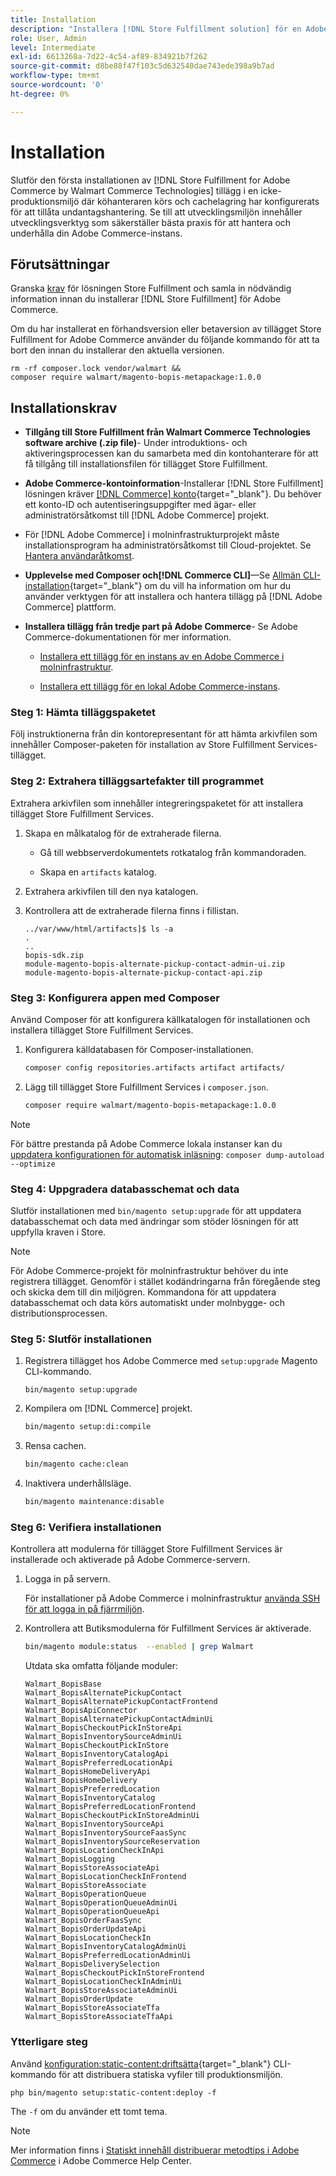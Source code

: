 ```yaml
---
title: Installation
description: "Installera [!DNL Store Fulfillment solution] för en Adobe Commerce-butik med Composer for PHP."
role: User, Admin
level: Intermediate
exl-id: 6613268a-7d22-4c54-af89-834921b7f262
source-git-commit: d8be88f47f103c5d632540dae743ede398a9b7ad
workflow-type: tm+mt
source-wordcount: '0'
ht-degree: 0%

---
```



# Installation

Slutför den första installationen av [!DNL Store Fulfillment for Adobe Commerce by Walmart Commerce Technologies] tillägg i en icke-produktionsmiljö där köhanteraren körs och cachelagring har konfigurerats för att tillåta undantagshantering. Se till att utvecklingsmiljön innehåller utvecklingsverktyg som säkerställer bästa praxis för att hantera och underhålla din Adobe Commerce-instans.

## Förutsättningar

Granska [krav](solution-requirements.md) för lösningen Store Fulfillment och samla in nödvändig information innan du installerar [!DNL Store Fulfillment] för Adobe Commerce.

Om du har installerat en förhandsversion eller betaversion av tillägget Store Fulfillment for Adobe Commerce använder du följande kommando för att ta bort den innan du installerar den aktuella versionen.

```terminal
rm -rf composer.lock vendor/walmart &&
composer require walmart/magento-bopis-metapackage:1.0.0
```

## Installationskrav

- **Tillgång till Store Fulfillment från Walmart Commerce Technologies software archive (.zip file)**- Under introduktions- och aktiveringsprocessen kan du samarbeta med din kontohanterare för att få tillgång till installationsfilen för tillägget Store Fulfillment.

- **Adobe Commerce-kontoinformation**-Installerar [!DNL Store Fulfillment] lösningen kräver [[!DNL Commerce] konto](https://docs.magento.com/user-guide/magento/magento-account.html){target="_blank"}. Du behöver ett konto-ID och autentiseringsuppgifter med ägar- eller administratörsåtkomst till [!DNL Adobe Commerce] projekt.

- För [!DNL Adobe Commerce] i molninfrastrukturprojekt måste installationsprogram ha administratörsåtkomst till Cloud-projektet. Se [Hantera användaråtkomst](https://devdocs.magento.com/cloud/project/user-admin.html).

- **Upplevelse med Composer och[!DNL Commerce CLI]**—Se [Allmän CLI-installation](https://devdocs.magento.com/extensions/install/){target="_blank"} om du vill ha information om hur du använder verktygen för att installera och hantera tillägg på [!DNL Adobe Commerce] plattform.

- **Installera tillägg från tredje part på Adobe Commerce**- Se Adobe Commerce-dokumentationen för mer information.

   - [Installera ett tillägg för en instans av en Adobe Commerce i molninfrastruktur](https://devdocs.magento.com/cloud/howtos/install-components.html#install-an-extension).

   - [Installera ett tillägg för en lokal Adobe Commerce-instans](https://devdocs.magento.com/extensions/install/).

### Steg 1: Hämta tilläggspaketet

Följ instruktionerna från din kontorepresentant för att hämta arkivfilen som innehåller Composer-paketen för installation av Store Fulfillment Services-tillägget.

### Steg 2: Extrahera tilläggsartefakter till programmet

Extrahera arkivfilen som innehåller integreringspaketet för att installera tillägget Store Fulfillment Services.

1. Skapa en målkatalog för de extraherade filerna.

   - Gå till webbserverdokumentets rotkatalog från kommandoraden.

   - Skapa en `artifacts` katalog.

1. Extrahera arkivfilen till den nya katalogen.

1. Kontrollera att de extraherade filerna finns i fillistan.

   ```
   ../var/www/html/artifacts]$ ls -a
   .
   ..
   bopis-sdk.zip
   module-magento-bopis-alternate-pickup-contact-admin-ui.zip
   module-magento-bopis-alternate-pickup-contact-api.zip
   ```

### Steg 3: Konfigurera appen med Composer

Använd Composer för att konfigurera källkatalogen för installationen och installera tillägget Store Fulfillment Services.

1. Konfigurera källdatabasen för Composer-installationen.

   ```bash
   composer config repositories.artifacts artifact artifacts/
   ```

1. Lägg till tillägget Store Fulfillment Services i `composer.json`.

   ```bash
   composer require walmart/magento-bopis-metapackage:1.0.0
   ```

>[!NOTE]
>
>För bättre prestanda på Adobe Commerce lokala instanser kan du [uppdatera konfigurationen för automatisk inläsning](https://experienceleague.adobe.com/docs/commerce-operations/performance-best-practices/deployment-flow.html#update-the-autoloader): `composer dump-autoload --optimize`

### Steg 4: Uppgradera databasschemat och data

Slutför installationen med `bin/magento setup:upgrade` för att uppdatera databasschemat och data med ändringar som stöder lösningen för att uppfylla kraven i Store.

>[!NOTE]
>
>För Adobe Commerce-projekt för molninfrastruktur behöver du inte registrera tillägget. Genomför i stället kodändringarna från föregående steg och skicka dem till din miljögren. Kommandona för att uppdatera databasschemat och data körs automatiskt under molnbygge- och distributionsprocessen.

### Steg 5: Slutför installationen

1. Registrera tillägget hos Adobe Commerce med `setup:upgrade` Magento CLI-kommando.

   ```terminal
   bin/magento setup:upgrade
   ```

1. Kompilera om [!DNL Commerce] projekt.

   ```bash
   bin/magento setup:di:compile
   ```

1. Rensa cachen.

   ```bash
   bin/magento cache:clean
   ```

1. Inaktivera underhållsläge.

   ```bash
   bin/magento maintenance:disable
   ```

### Steg 6: Verifiera installationen

Kontrollera att modulerna för tillägget Store Fulfillment Services är installerade och aktiverade på Adobe Commerce-servern.

1. Logga in på servern.

   För installationer på Adobe Commerce i molninfrastruktur [använda SSH för att logga in på fjärrmiljön](https://devdocs.magento.com/cloud/env/environments-ssh.html#ssh).

1. Kontrollera att Butiksmodulerna för Fulfillment Services är aktiverade.

   ```bash
   bin/magento module:status  --enabled | grep Walmart
   ```

   Utdata ska omfatta följande moduler:

   ```
   Walmart_BopisBase
   Walmart_BopisAlternatePickupContact
   Walmart_BopisAlternatePickupContactFrontend
   Walmart_BopisApiConnector
   Walmart_BopisAlternatePickupContactAdminUi
   Walmart_BopisCheckoutPickInStoreApi
   Walmart_BopisInventorySourceAdminUi
   Walmart_BopisCheckoutPickInStore
   Walmart_BopisInventoryCatalogApi
   Walmart_BopisPreferredLocationApi
   Walmart_BopisHomeDeliveryApi
   Walmart_BopisHomeDelivery
   Walmart_BopisPreferredLocation
   Walmart_BopisInventoryCatalog
   Walmart_BopisPreferredLocationFrontend
   Walmart_BopisCheckoutPickInStoreAdminUi
   Walmart_BopisInventorySourceApi
   Walmart_BopisInventorySourceFaasSync
   Walmart_BopisInventorySourceReservation
   Walmart_BopisLocationCheckInApi
   Walmart_BopisLogging
   Walmart_BopisStoreAssociateApi
   Walmart_BopisLocationCheckInFrontend
   Walmart_BopisStoreAssociate
   Walmart_BopisOperationQueue
   Walmart_BopisOperationQueueAdminUi
   Walmart_BopisOperationQueueApi
   Walmart_BopisOrderFaasSync
   Walmart_BopisOrderUpdateApi
   Walmart_BopisLocationCheckIn
   Walmart_BopisInventoryCatalogAdminUi
   Walmart_BopisPreferredLocationAdminUi
   Walmart_BopisDeliverySelection
   Walmart_BopisCheckoutPickInStoreFrontend
   Walmart_BopisLocationCheckInAdminUi
   Walmart_BopisStoreAssociateAdminUi
   Walmart_BopisOrderUpdate
   Walmart_BopisStoreAssociateTfa
   Walmart_BopisStoreAssociateTfaApi
   ```

### Ytterligare steg

Använd [konfiguration:static-content:driftsätta](https://experienceleague.adobe.com/docs/commerce-operations/reference/commerce-on-premises.html){target="_blank"} CLI-kommando för att distribuera statiska vyfiler till produktionsmiljön.

```terminal
php bin/magento setup:static-content:deploy -f
```

The `-f` om du använder ett tomt tema.

>[!NOTE]
>
>Mer information finns i [Statiskt innehåll distribuerar metodtips i Adobe Commerce](https://experienceleague.adobe.com/docs/commerce-operations/implementation-playbook/best-practices/development/static-content-deployment.html) i Adobe Commerce Help Center.
